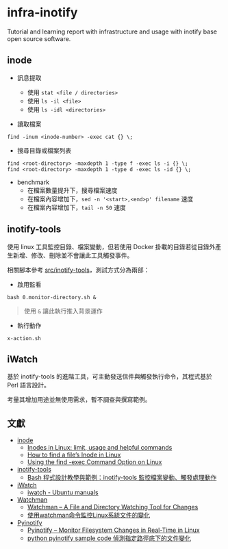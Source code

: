 # infra-inotify
Tutorial and learning report with infrastructure and usage with inotify base open source software.

## inode

+ 訊息提取
    - 使用 ```stat <file / directories>```
    - 使用 ```ls -il <file>```
    - 使用 ```ls -idl <directories>```

+ 讀取檔案
```
find -inum <inode-number> -exec cat {} \;
```

+ 搜尋目錄或檔案列表
```
find <root-directory> -maxdepth 1 -type f -exec ls -i {} \;
find <root-directory> -maxdepth 1 -type d -exec ls -id {} \;
```

+ benchmark
    - 在檔案數量提升下，搜尋檔案速度
    - 在檔案內容增加下，```sed -n '<start>,<end>p' filename``` 速度
    - 在檔案內容增加下，```tail -n 50``` 速度

## inotify-tools

使用 linux 工具監控目錄、檔案變動，但若使用 Docker 掛載的目錄若從目錄外產生新增、修改、刪除並不會讓此工具觸發事件。

相關腳本參考 [src/inotify-tools](./src/inotify-tools)，測試方式分為兩部：

+ 啟用監看
```
bash 0.monitor-directory.sh &
```
> 使用 ```&``` 讓此執行推入背景運作

+ 執行動作
```
x-action.sh
```

## iWatch

基於 inotify-tools 的進階工具，可主動發送信件與觸發執行命令，其程式基於 Perl 語言設計。

考量其增加用途並無使用需求，暫不調查與撰寫範例。

## 文獻

+ [inode](https://zh.wikipedia.org/zh-tw/Inode)
    - [Inodes in Linux: limit, usage and helpful commands](https://www.stackscale.com/blog/inodes-linux/)
    - [How to find a file’s Inode in Linux](https://www.serverlab.ca/tutorials/linux/administration-linux/how-to-find-a-files-inode-in-linux/)
    - [Using the find -exec Command Option on Linux](https://www.tutorialspoint.com/using-the-find-exec-command-option-on-linux)
+ [inotify-tools](https://github.com/inotify-tools/inotify-tools)
    - [Bash 程式設計教學與範例：inotify-tools 監控檔案變動、觸發處理動作](https://officeguide.cc/bash-tutorial-inotify-tools-file-system-monitoring/)
+ [iWatch](https://iwatch.sourceforge.net/index.html)
    - [iwatch - Ubuntu manuals ](https://manpages.ubuntu.com/manpages/xenial/man1/iwatch.1.html)
+ [Watchman](https://facebook.github.io/watchman/docs/install.html#installing-from-source)
    - [Watchman – A File and Directory Watching Tool for Changes](https://www.tecmint.com/watchman-monitor-file-changes-in-linux/)
    - [使用watchman命令監控Linux系統文件的變化](https://kknews.cc/zh-tw/code/e5z93j4.html)
+ [Pyinotify](https://pypi.org/project/pyinotify/)
    - [Pyinotify – Monitor Filesystem Changes in Real-Time in Linux](https://www.tecmint.com/pyinotify-monitor-filesystem-directory-changes-in-linux/)
    - [python pyinotify sample code 偵測指定路徑底下的文件變化](https://www.wongwonggoods.com/all-posts/python/python_system/python-pyinotify/)
